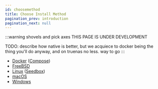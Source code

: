 ```yaml
---
id: choosemethod
title: Choose Install Method
pagination_prev: introduction
pagination_next: null
---
```


:::warning shovels and pick axes
THIS PAGE IS UNDER DEVELOPMENT

TODO: describe how native is better, but we acquiece to docker being the thing you'll do anyway,
and on truenas no less. way to go
:::

- [Docker](/docs/install/docker) ([Compose](/docs/install/compose))
- [FreeBSD](/docs/install/freebsd)
- [Linux](/docs/install/linux) ([Seedbox](/docs/install/seedbox))
- [macOS](/docs/install/macos)
- [Windows](/docs/install/windows)


